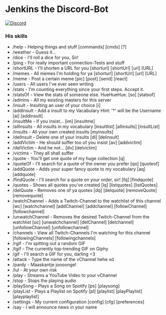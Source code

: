 # Jenkins the Discord-Bot
[![Discord](https://discordapp.com/api/guilds/201693574889340928/widget.png)](https://discord.gg/UKhh3US)

### His skills
- /help - Helping things and stuff [commands] [cmds] [?] 
- /weather - Guess it... 
- /dice - I'll roll a dice for you, Sir! 
- /ping - For really important connection-Tests and stuff 
- /shortURL <url> - I'll shorten a URL for you [shorturl] [shortUrl] [url] [URL] 
- /memes - All memes I'm holding for ya [shorturl] [shortUrl] [url] [URL] 
- /meme <name> - Post a certain meme [pic] [post] [send] [react] 
- /users - All users I've ever seen writing 
- /stats - I'm counting everything since your first steps. Accept it. 
- /statsOf <name> - View the stats of someone else. HueHueHue. [so] [statsof] 
- /admins - All my existing masters for this server 
- /insult <name> - Insulting an user of your choice [i] 
- /addInsult <text> - Add a insult to my Vacabulary Hint: '*' will be the Username [ai] [addinsult] 
- /insultMe - If you insist... [im] [insultme] 
- /allInsults - All insults in my vocabulary [insultlist] [allinsults] [insultList] 
- /insults - All your own created insults [myinsults] 
- /delInsult <index> - Delete one of your insults [di] [delinsult] 
- /addVictim <name> - He should suffer too of you insist [av] [addvictim] 
- /delVictim <name> - And he not... [dv] [delvictim] 
- /victims - They all shall suffer 
- /quote - You'll get one quote of my huge collection [q] 
- /quoteOf <name> - I'll search for a quote of the owner you prefer [qo] [quoteof]
- /addQuote <text> <owner> - Adds your super fancy quote to my vocabulary [aq] [addquote] 
- /findQuote <text> - I'll search for a quote on your order, sir! [fq] [findquote] 
- /quotes - Shows all quotes you've created [lq] [listquotes] [listQuotes] 
- /delQuote <index> - Removes one of ya quotes [dq] [delquote] [removeQuote] [removequote] 
- /watchChannel <name> - Adds a Twitch-Channel to the watchlist of this channel [wc] [watchchannel] [addChannel] [addchannel] [followChannel] [followchannel] 
- /unwatchChannel <name> - Removes the desired Twitch-Channel from the watchlist [uc] [unwatchchannel] [delChannel] [delchannel] [unfollowChannel] [unfollowchannel] 
- /channels - View all Twitch-Channels I'm watching for this channel [followingChannels] [followingchannels] 
- /rgif - I'm spitting out a random GIF 
- /tgif - The currently top-trending GIF on Giphy 
- /gif <keyword> - I'll search a GIF for you, darling <3 
- /attack <channel> - Type the name of the vChannel hehe xd 
- /pardy - Maaskantje joooonge! 
- /lul - At your own risk 
- /play <url> - Streams a YouTube Video to your vChannel 
- /stop - Stops the playing audio 
- /playSong <name> - Plays a Song on Spotify [ps] [playsong] 
- /playList <name> - Plays a Playlist on Spotify [pl] [playlist] [playPlaylist] [playplaylist] 
- /settings - My current configuration [config] [cfg] [preferences]
- /say <text> - I will announce news in your name 


